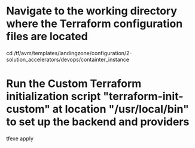 # Navigate to the working directory where the Terraform configuration files are located
cd /tf/avm/templates/landingzone/configuration/2-solution_accelerators/devops/containter_instance

# Run the **Custom** Terraform initialization script "terraform-init-custom" at location "/usr/local/bin" to set up the backend and providers
tfexe apply